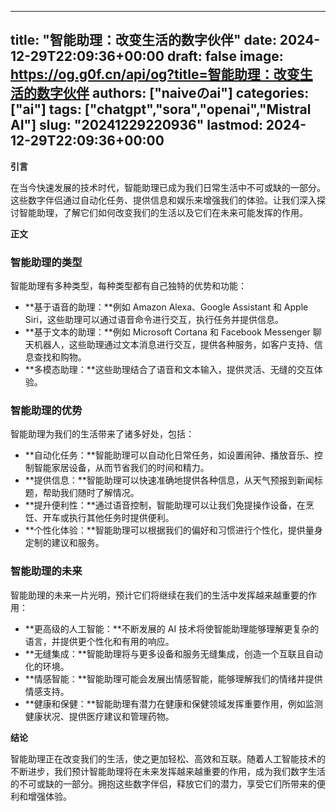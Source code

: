 
---
title: "智能助理：改变生活的数字伙伴"
date: 2024-12-29T22:09:36+00:00
draft: false
image: https://og.g0f.cn/api/og?title=智能助理：改变生活的数字伙伴
authors: ["naiveのai"]
categories: ["ai"]
tags: ["chatgpt","sora","openai","Mistral AI"]
slug: "20241229220936"
lastmod: 2024-12-29T22:09:36+00:00
---
**引言**

在当今快速发展的技术时代，智能助理已成为我们日常生活中不可或缺的一部分。这些数字伴侣通过自动化任务、提供信息和娱乐来增强我们的体验。让我们深入探讨智能助理，了解它们如何改变我们的生活以及它们在未来可能发挥的作用。

**正文**

### 智能助理的类型

智能助理有多种类型，每种类型都有自己独特的优势和功能：

- **基于语音的助理：**例如 Amazon Alexa、Google Assistant 和 Apple Siri，这些助理可以通过语音命令进行交互，执行任务并提供信息。
- **基于文本的助理：**例如 Microsoft Cortana 和 Facebook Messenger 聊天机器人，这些助理通过文本消息进行交互，提供各种服务，如客户支持、信息查找和购物。
- **多模态助理：**这些助理结合了语音和文本输入，提供灵活、无缝的交互体验。

### 智能助理的优势

智能助理为我们的生活带来了诸多好处，包括：

- **自动化任务：**智能助理可以自动化日常任务，如设置闹钟、播放音乐、控制智能家居设备，从而节省我们的时间和精力。
- **提供信息：**智能助理可以快速准确地提供各种信息，从天气预报到新闻标题，帮助我们随时了解情况。
- **提升便利性：**通过语音控制，智能助理可以让我们免提操作设备，在烹饪、开车或执行其他任务时提供便利。
- **个性化体验：**智能助理可以根据我们的偏好和习惯进行个性化，提供量身定制的建议和服务。

### 智能助理的未来

智能助理的未来一片光明，预计它们将继续在我们的生活中发挥越来越重要的作用：

- **更高级的人工智能：**不断发展的 AI 技术将使智能助理能够理解更复杂的语言，并提供更个性化和有用的响应。
- **无缝集成：**智能助理将与更多设备和服务无缝集成，创造一个互联且自动化的环境。
- **情感智能：**智能助理可能会发展出情感智能，能够理解我们的情绪并提供情感支持。
- **健康和保健：**智能助理有潜力在健康和保健领域发挥重要作用，例如监测健康状况、提供医疗建议和管理药物。

**结论**

智能助理正在改变我们的生活，使之更加轻松、高效和互联。随着人工智能技术的不断进步，我们预计智能助理将在未来发挥越来越重要的作用，成为我们数字生活的不可或缺的一部分。拥抱这些数字伴侣，释放它们的潜力，享受它们所带来的便利和增强体验。